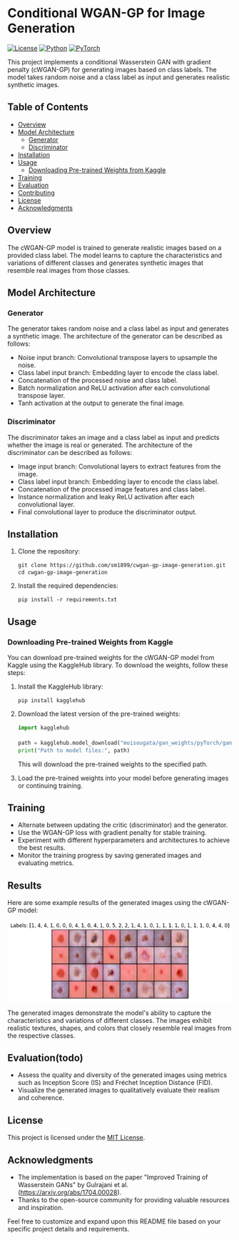 # Conditional WGAN-GP for Image Generation

[![License](https://img.shields.io/badge/license-MIT-blue.svg)](LICENSE)
[![Python](https://img.shields.io/badge/python-3.6+-blue.svg)](https://www.python.org/downloads/)
[![PyTorch](https://img.shields.io/badge/pytorch-1.7+-red.svg)](https://pytorch.org/)

This project implements a conditional Wasserstein GAN with gradient penalty (cWGAN-GP) for generating images based on class labels. The model takes random noise and a class label as input and generates realistic synthetic images.

## Table of Contents

- [Overview](#overview)
- [Model Architecture](#model-architecture)
  - [Generator](#generator)
  - [Discriminator](#discriminator)
- [Installation](#installation)
- [Usage](#usage)
  - [Downloading Pre-trained Weights from Kaggle](#downloading-pre-trained-weights-from-kaggle)
- [Training](#training)
- [Evaluation](#evaluation)
- [Contributing](#contributing)
- [License](#license)
- [Acknowledgments](#acknowledgments)

## Overview

The cWGAN-GP model is trained to generate realistic images based on a provided class label. The model learns to capture the characteristics and variations of different classes and generates synthetic images that resemble real images from those classes.

## Model Architecture

### Generator

The generator takes random noise and a class label as input and generates a synthetic image. The architecture of the generator can be described as follows:

- Noise input branch: Convolutional transpose layers to upsample the noise.
- Class label input branch: Embedding layer to encode the class label.
- Concatenation of the processed noise and class label.
- Batch normalization and ReLU activation after each convolutional transpose layer.
- Tanh activation at the output to generate the final image.

### Discriminator

The discriminator takes an image and a class label as input and predicts whether the image is real or generated. The architecture of the discriminator can be described as follows:

- Image input branch: Convolutional layers to extract features from the image.
- Class label input branch: Embedding layer to encode the class label.
- Concatenation of the processed image features and class label.
- Instance normalization and leaky ReLU activation after each convolutional layer.
- Final convolutional layer to produce the discriminator output.

## Installation

1. Clone the repository:

   ```shell
   git clone https://github.com/sm1899/cwgan-gp-image-generation.git
   cd cwgan-gp-image-generation
   ```

2. Install the required dependencies:

   ```shell
   pip install -r requirements.txt
   ```

## Usage


### Downloading Pre-trained Weights from Kaggle

You can download pre-trained weights for the cWGAN-GP model from Kaggle using the KaggleHub library. To download the weights, follow these steps:

1. Install the KaggleHub library:

   ```shell
   pip install kagglehub
   ```

2. Download the latest version of the pre-trained weights:

   ```python
   import kagglehub

   path = kagglehub.model_download("moisougata/gan_weights/pyTorch/gan-and-classification")
   print("Path to model files:", path)
   ```

   This will download the pre-trained weights to the specified path.

3. Load the pre-trained weights into your model before generating images or continuing training.

## Training

- Alternate between updating the critic (discriminator) and the generator.
- Use the WGAN-GP loss with gradient penalty for stable training.
- Experiment with different hyperparameters and architectures to achieve the best results.
- Monitor the training progress by saving generated images and evaluating metrics.


## Results
Here are some example results of the generated images using the cWGAN-GP model:

![Genarated Images](results/image.png)

The generated images demonstrate the model's ability to capture the characteristics and variations of different classes. The images exhibit realistic textures, shapes, and colors that closely resemble real images from the respective classes.

## Evaluation(todo)

- Assess the quality and diversity of the generated images using metrics such as Inception Score (IS) and Fréchet Inception Distance (FID).
- Visualize the generated images to qualitatively evaluate their realism and coherence.

## License

This project is licensed under the [MIT License](LICENSE).

## Acknowledgments

- The implementation is based on the paper "Improved Training of Wasserstein GANs" by Gulrajani et al. (https://arxiv.org/abs/1704.00028).
- Thanks to the open-source community for providing valuable resources and inspiration.

Feel free to customize and expand upon this README file based on your specific project details and requirements.
